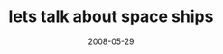 ---
layout: base.njk
title : 'lets talk about space ships' 
view_title : 'lets talk about space ships' 
year : '2008' 
date : '2008-05-29' 
img_file : '/drawing/letstalkaboutspaceships.jpg' 
html_file : 'letstalkaboutspaceships' 
next_html : 'iloveheranyway.html' 
year_order : '225' 
permalink : "title/{{html_file}}.html"
---
